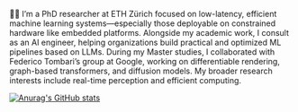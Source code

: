 
👋🏻 I’m a PhD researcher at ETH Zürich focused on low-latency, efficient machine learning systems—especially those deployable on constrained hardware like embedded platforms. Alongside my academic work, I consult as an AI engineer, helping organizations build practical and optimized ML pipelines based on LLMs. During my Master studies, I collaborated with Federico Tombari’s group at Google, working on differentiable rendering, graph-based transformers, and diffusion models. My broader research interests include real-time perception and efficient computing.

[![Anurag's GitHub stats](https://github-readme-stats.vercel.app/api?username=pbonazzi&show_icons=true&theme=tokyonight)](https://github.com/anuraghazra/github-readme-stats)
